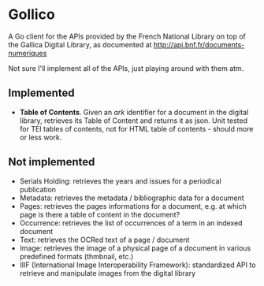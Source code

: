 # Gollico

A Go client for the APIs provided by the French National Library on top of the Gallica Digital Library, as documented at http://api.bnf.fr/documents-numeriques

Not sure I'll implement all of the APIs, just playing around with them atm.

## Implemented

- **Table of Contents**. Given an _ark_ identifier for a document in the digital library, retrieves its Table of Content and returns it as json. Unit tested for TEI tables of contents, not for HTML table of contents - should more or less work.

## Not implemented

- Serials Holding: retrieves the years and issues for a periodical publication
- Metadata: retrieves the metadata / bibliographic data for a document
- Pages: retrieves the pages informations for a document, e.g. at which page is there a table of content in the document?
- Occurrence: retrieves the list of occurrences of a term in an indexed document
- Text: retrieves the OCRed text of a page / document
- Image: retrieves the image of a physical page of a document in various predefined formats (thmbnail, etc.)
- IIIF (International Image Interoperability Framework): standardized API to retrieve and manipulate images from the digital library